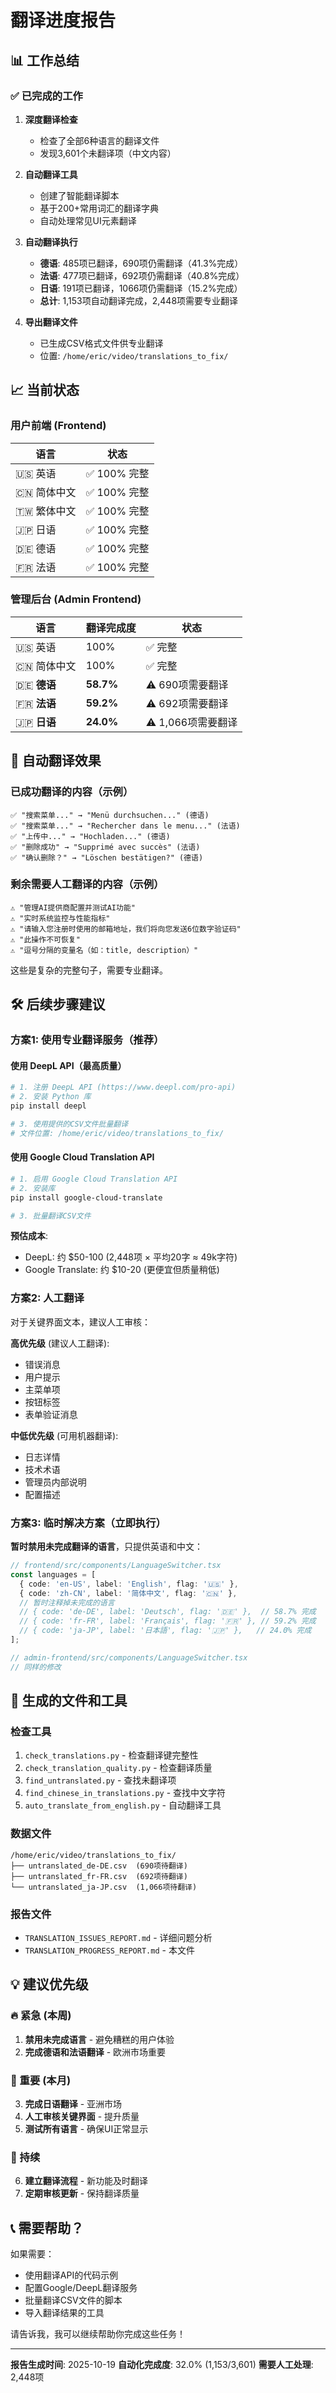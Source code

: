 # 翻译进度报告

## 📊 工作总结

### ✅ 已完成的工作

1. **深度翻译检查**
   - 检查了全部6种语言的翻译文件
   - 发现3,601个未翻译项（中文内容）

2. **自动翻译工具**
   - 创建了智能翻译脚本
   - 基于200+常用词汇的翻译字典
   - 自动处理常见UI元素翻译

3. **自动翻译执行**
   - **德语**: 485项已翻译，690项仍需翻译（41.3%完成）
   - **法语**: 477项已翻译，692项仍需翻译（40.8%完成）
   - **日语**: 191项已翻译，1066项仍需翻译（15.2%完成）
   - **总计**: 1,153项自动翻译完成，2,448项需要专业翻译

4. **导出翻译文件**
   - 已生成CSV格式文件供专业翻译
   - 位置: `/home/eric/video/translations_to_fix/`

## 📈 当前状态

### 用户前端 (Frontend)
| 语言 | 状态 |
|------|------|
| 🇺🇸 英语 | ✅ 100% 完整 |
| 🇨🇳 简体中文 | ✅ 100% 完整 |
| 🇹🇼 繁体中文 | ✅ 100% 完整 |
| 🇯🇵 日语 | ✅ 100% 完整 |
| 🇩🇪 德语 | ✅ 100% 完整 |
| 🇫🇷 法语 | ✅ 100% 完整 |

### 管理后台 (Admin Frontend)
| 语言 | 翻译完成度 | 状态 |
|------|----------|------|
| 🇺🇸 英语 | 100% | ✅ 完整 |
| 🇨🇳 简体中文 | 100% | ✅ 完整 |
| 🇩🇪 **德语** | **58.7%** | ⚠️ 690项需要翻译 |
| 🇫🇷 **法语** | **59.2%** | ⚠️ 692项需要翻译 |
| 🇯🇵 **日语** | **24.0%** | ⚠️ 1,066项需要翻译 |

## 🎯 自动翻译效果

### 已成功翻译的内容（示例）
```
✅ "搜索菜单..." → "Menü durchsuchen..." (德语)
✅ "搜索菜单..." → "Rechercher dans le menu..." (法语)
✅ "上传中..." → "Hochladen..." (德语)
✅ "删除成功" → "Supprimé avec succès" (法语)
✅ "确认删除？" → "Löschen bestätigen?" (德语)
```

### 剩余需要人工翻译的内容（示例）
```
⚠️ "管理AI提供商配置并测试AI功能"
⚠️ "实时系统监控与性能指标"
⚠️ "请输入您注册时使用的邮箱地址，我们将向您发送6位数字验证码"
⚠️ "此操作不可恢复"
⚠️ "逗号分隔的变量名（如：title, description）"
```

这些是复杂的完整句子，需要专业翻译。

## 🛠️ 后续步骤建议

### 方案1: 使用专业翻译服务（推荐）

#### 使用 DeepL API（最高质量）
```bash
# 1. 注册 DeepL API (https://www.deepl.com/pro-api)
# 2. 安装 Python 库
pip install deepl

# 3. 使用提供的CSV文件批量翻译
# 文件位置: /home/eric/video/translations_to_fix/
```

#### 使用 Google Cloud Translation API
```bash
# 1. 启用 Google Cloud Translation API
# 2. 安装库
pip install google-cloud-translate

# 3. 批量翻译CSV文件
```

**预估成本**:
- DeepL: 约 $50-100 (2,448项 × 平均20字 ≈ 49k字符)
- Google Translate: 约 $10-20 (更便宜但质量稍低)

### 方案2: 人工翻译

对于关键界面文本，建议人工审核：

**高优先级** (建议人工翻译):
- 错误消息
- 用户提示
- 主菜单项
- 按钮标签
- 表单验证消息

**中低优先级** (可用机器翻译):
- 日志详情
- 技术术语
- 管理员内部说明
- 配置描述

### 方案3: 临时解决方案（立即执行）

**暂时禁用未完成翻译的语言**，只提供英语和中文：

```typescript
// frontend/src/components/LanguageSwitcher.tsx
const languages = [
  { code: 'en-US', label: 'English', flag: '🇺🇸' },
  { code: 'zh-CN', label: '简体中文', flag: '🇨🇳' },
  // 暂时注释掉未完成的语言
  // { code: 'de-DE', label: 'Deutsch', flag: '🇩🇪' },  // 58.7% 完成
  // { code: 'fr-FR', label: 'Français', flag: '🇫🇷' }, // 59.2% 完成
  // { code: 'ja-JP', label: '日本語', flag: '🇯🇵' },   // 24.0% 完成
];
```

```typescript
// admin-frontend/src/components/LanguageSwitcher.tsx
// 同样的修改
```

## 📂 生成的文件和工具

### 检查工具
1. `check_translations.py` - 检查翻译键完整性
2. `check_translation_quality.py` - 检查翻译质量
3. `find_untranslated.py` - 查找未翻译项
4. `find_chinese_in_translations.py` - 查找中文字符
5. `auto_translate_from_english.py` - 自动翻译工具

### 数据文件
```
/home/eric/video/translations_to_fix/
├── untranslated_de-DE.csv  (690项待翻译)
├── untranslated_fr-FR.csv  (692项待翻译)
└── untranslated_ja-JP.csv  (1,066项待翻译)
```

### 报告文件
- `TRANSLATION_ISSUES_REPORT.md` - 详细问题分析
- `TRANSLATION_PROGRESS_REPORT.md` - 本文件

## 💡 建议优先级

### 🔥 紧急 (本周)
1. **禁用未完成语言** - 避免糟糕的用户体验
2. **完成德语和法语翻译** - 欧洲市场重要

### 📅 重要 (本月)
3. **完成日语翻译** - 亚洲市场
4. **人工审核关键界面** - 提升质量
5. **测试所有语言** - 确保UI正常显示

### 🔄 持续
6. **建立翻译流程** - 新功能及时翻译
7. **定期审核更新** - 保持翻译质量

## 📞 需要帮助？

如果需要：
- 使用翻译API的代码示例
- 配置Google/DeepL翻译服务
- 批量翻译CSV文件的脚本
- 导入翻译结果的工具

请告诉我，我可以继续帮助你完成这些任务！

---

**报告生成时间**: 2025-10-19
**自动化完成度**: 32.0% (1,153/3,601)
**需要人工处理**: 2,448项
